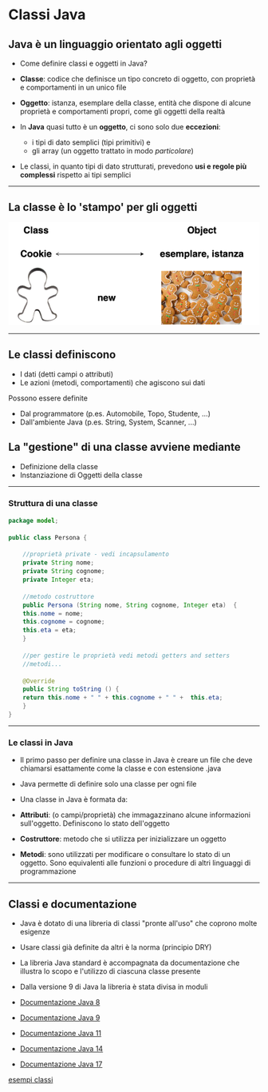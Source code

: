 # Classi Java

## Java è un linguaggio orientato agli oggetti

* Come definire classi e oggetti in Java?
* **Classe**: codice che definisce un tipo concreto di oggetto, con proprietà e comportamenti in un unico file
* **Oggetto**: istanza, esemplare della classe, entità che dispone di alcune proprietà e comportamenti propri, come gli oggetti della realtà
* In **Java** quasi tutto è un **oggetto**, ci sono solo due **eccezioni**:
  * i tipi di dato semplici (tipi primitivi) e
  * gli array (un oggetto trattato in modo _particolare_)

* Le classi, in quanto tipi di dato strutturati, prevedono **usi e regole più complessi** rispetto ai tipi semplici

---

## La classe è lo 'stampo' per gli oggetti

![Classi e oggetti](./img/cookie-cutter.png)

---

## Le classi definiscono

* I dati (detti campi o attributi)
* Le azioni (metodi, comportamenti) che agiscono sui dati

Possono essere definite

* Dal programmatore (p.es. Automobile, Topo, Studente, ...)
* Dall'ambiente Java (p.es. String, System, Scanner, ...)

## La "gestione" di una classe avviene mediante

* Definizione della classe
* Instanziazione di Oggetti della classe

---

### Struttura di una classe

```java
package model;

public class Persona {

    //proprietà private - vedi incapsulamento
    private String nome;
    private String cognome;
    private Integer eta;

    //metodo costruttore
    public Persona (String nome, String cognome, Integer eta)  {
    this.nome = nome;
    this.cognome = cognome;
    this.eta = eta;
    }
    
    //per gestire le proprietà vedi metodi getters and setters    
    //metodi...

    @Override
    public String toString () {
    return this.nome + " " + this.cognome + " " +  this.eta;
    }
}
```

---

### Le classi in Java

* Il primo passo per definire una classe in Java è creare un file che deve chiamarsi esattamente come la classe e con estensione .java

* Java permette di definire solo una classe per ogni file

* Una classe in Java è formata da:

* **Attributi**: (o campi/proprietà) che immagazzinano alcune informazioni sull'oggetto. Definiscono lo stato dell'oggetto

* **Costruttore**: metodo che si utilizza per inizializzare un oggetto

* **Metodi**: sono utilizzati per modificare o consultare lo stato di un oggetto. Sono equivalenti alle funzioni o procedure di altri linguaggi di programmazione

---

## Classi e documentazione

* Java è dotato di una libreria di classi "pronte all'uso" che coprono molte esigenze
* Usare classi già definite da altri è la norma (principio DRY)
* La libreria Java standard è accompagnata da documentazione che illustra lo scopo e l'utilizzo di ciascuna classe presente
* Dalla versione 9 di Java la libreria è stata divisa in moduli

* [Documentazione Java 8](https://docs.oracle.com/javase/8/docs/api/overview-summary.html)
* [Documentazione Java 9](https://docs.oracle.com/javase/9/docs/api/overview-summary.html)
* [Documentazione Java 11](https://docs.oracle.com/en/java/javase/11/)
* [Documentazione Java 14](https://docs.oracle.com/en/java/javase/14/)
* [Documentazione Java 17](https://docs.oracle.com/en/java/javase/17/)

[esempi classi](https://github.com/maboglia/CorsoJava/blob/master/esempi/05_OOP/)
